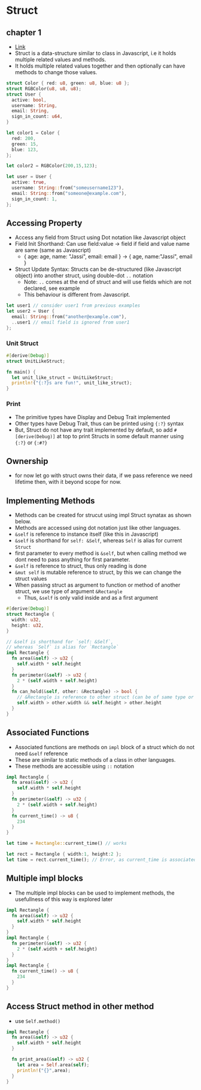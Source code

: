 # Struct

## chapter 1
- [Link](https://doc.rust-lang.org/book/ch05-01-defining-structs.html)
- Struct is a data-structure similar to class in Javascript, i.e it holds multiple related values and methods.
- It holds multiple related values together and then optionally can have methods to change those values.

```rs
struct Color { red: u8, green: u8, blue: u8 };
struct RGBColor(u8, u8, u8);
struct User {
  active: bool,
  username: String,
  email: String,
  sign_in_count: u64,
}

let color1 = Color {
  red: 200,
  green: 15,
  blue: 123,
};

let color2 = RGBColor(200,15,123);

let user = User {
  active: true,
  username: String::from("someusername123"),
  email: String::from("someone@example.com"),
  sign_in_count: 1,
};
```

## Accessing Property
- Access any field from Struct using Dot notation like Javascript object
- Field Init Shorthand: Can use field:value -> field if field and value name are same (same as Javascript)
  - { age: age, name: "Jassi", email: email } -> { age, name:"Jassi", email }
- Struct Update Syntax: Structs can be de-structured (like Javascript object) into another struct, using double-dot `..` notation
  - Note: `..` comes at the end of struct and will use fields which are not declared, see example
  - This behaviour is different from Javascript.

```rs
let user1 // consider user1 from previous examples
let user2 = User {
  email: String::from("another@example.com"),
  ..user1 // email field is ignored from user1
};
```

### Unit Struct
```rs
#[derive(Debug)]
struct UnitLikeStruct;

fn main() {
  let unit_like_struct = UnitLikeStruct;
  println!("{:?}s are fun!", unit_like_struct);
}
```

### Print
- The primitive types have Display and Debug Trait implemented
- Other types have Debug Trait, thus can be printed using `{:?}` syntax
- But, Struct do not have any trait implemented by default, so add `#[derive(Debug)]` at top to print Structs in some default manner using `{:?}` or `{:#?}`


## Ownership
- for now let go with struct owns their data, if we pass reference we need lifetime then, with it beyond scope for now.


## Implementing Methods
- Methods can be created for strucut using impl Struct synatax as shown below.
- Methods are accessed using dot notation just like other languages.
- `&self` is reference to instance itself (like this in Javascript)
- `&self` is shorthand for `self: &Self`, whereas `Self` is alias for current `Struct`
- first parameter to every method is `&self`, but when calling method we dont need to pass anything for first parameter.
- `&self` is reference to struct, thus only reading is done
- `&mut self` is mutable reference to struct, by this we can change the struct values
- When passing struct as argument to function or method of another struct, we use type of argument `&Rectangle`
  - Thus, `&self` is only valid inside and as a first argument

```rs
#[derive(Debug)]
struct Rectangle {
  width: u32,
  height: u32,
}

// &self is shorthand for `self: &Self`,
// whereas `Self` is alias for `Rectangle`
impl Rectangle {
  fn area(&self) -> u32 {
    self.width * self.height
  }
  fn perimeter(&self) -> u32 {
    2 * (self.width + self.height)
  }
  fn can_hold(&self, other: &Rectangle) -> bool {
    // &Rectangle is reference to other struct (can be of same type or any other type)
    self.width > other.width && self.height > other.height
  }
}
```

## Associated Functions
- Associated functions are methods on `impl` block of a struct which do not need `&self` reference
- These are similar to static methods of a class in other languages.
- These methods are accessible using `::` notation

```rs
impl Rectangle {
  fn area(&self) -> u32 {
    self.width * self.height
  }
  fn perimeter(&self) -> u32 {
    2 * (self.width + self.height)
  }
  fn current_time() -> u8 {
    234
  }
}

let time = Rectangle::current_time() // works

let rect = Rectangle { width:1, height:2 };
let time = rect.current_time(); // Error, as current_time is associated function not a method on rect
```

## Multiple impl blocks
- The multiple impl blocks can be used to implement methods, the usefullness of this way is explored later
```rs
impl Rectangle {
  fn area(&self) -> u32 {
    self.width * self.height
  }
}
impl Rectangle {
  fn perimeter(&self) -> u32 {
    2 * (self.width + self.height)
  }
}
impl Rectangle {
  fn current_time() -> u8 {
    234
  }
}
```

## Access Struct method in other method
- use `Self.method()`
```rs
impl Rectangle {
  fn area(&self) -> u32 {
    self.width * self.height
  }

  fn print_area(&self) -> u32 {
    let area = Self.area(self);
    println!("{}",area);
  }
}

```